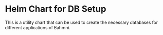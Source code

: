 # Helm Chart for DB Setup
This is a utility chart that can be used to create the necessary databases for different applications of Bahmni.